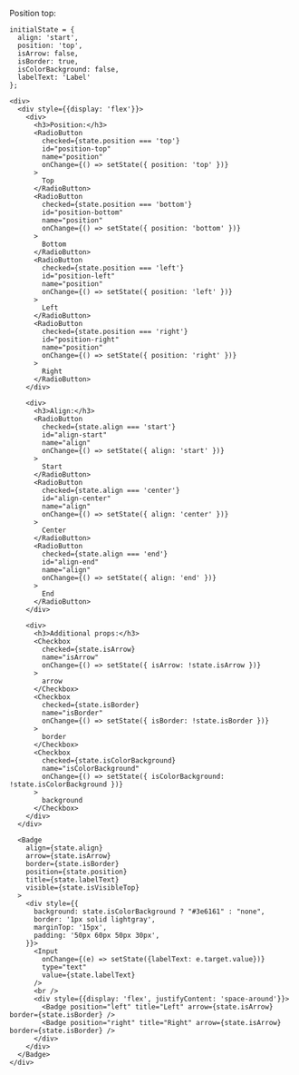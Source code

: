 Position top:

    initialState = {
      align: 'start',
      position: 'top',
      isArrow: false,
      isBorder: true,
      isColorBackground: false,
      labelText: 'Label'
    };

    <div>
      <div style={{display: 'flex'}}>
        <div>
          <h3>Position:</h3>
          <RadioButton
            checked={state.position === 'top'}
            id="position-top"
            name="position"
            onChange={() => setState({ position: 'top' })}
          >
            Top
          </RadioButton>
          <RadioButton
            checked={state.position === 'bottom'}
            id="position-bottom"
            name="position"
            onChange={() => setState({ position: 'bottom' })}
          >
            Bottom
          </RadioButton>
          <RadioButton
            checked={state.position === 'left'}
            id="position-left"
            name="position"
            onChange={() => setState({ position: 'left' })}
          >
            Left
          </RadioButton>
          <RadioButton
            checked={state.position === 'right'}
            id="position-right"
            name="position"
            onChange={() => setState({ position: 'right' })}
          >
            Right
          </RadioButton>
        </div>

        <div>
          <h3>Align:</h3>
          <RadioButton
            checked={state.align === 'start'}
            id="align-start"
            name="align"
            onChange={() => setState({ align: 'start' })}
          >
            Start
          </RadioButton>
          <RadioButton
            checked={state.align === 'center'}
            id="align-center"
            name="align"
            onChange={() => setState({ align: 'center' })}
          >
            Center
          </RadioButton>
          <RadioButton
            checked={state.align === 'end'}
            id="align-end"
            name="align"
            onChange={() => setState({ align: 'end' })}
          >
            End
          </RadioButton>
        </div>

        <div>
          <h3>Additional props:</h3>
          <Checkbox
            checked={state.isArrow}
            name="isArrow"
            onChange={() => setState({ isArrow: !state.isArrow })}
          >
            arrow
          </Checkbox>
          <Checkbox
            checked={state.isBorder}
            name="isBorder"
            onChange={() => setState({ isBorder: !state.isBorder })}
          >
            border
          </Checkbox>
          <Checkbox
            checked={state.isColorBackground}
            name="isColorBackground"
            onChange={() => setState({ isColorBackground: !state.isColorBackground })}
          >
            background
          </Checkbox>
        </div>
      </div>

      <Badge
        align={state.align}
        arrow={state.isArrow}
        border={state.isBorder}
        position={state.position}
        title={state.labelText}
        visible={state.isVisibleTop}
      >
        <div style={{
          background: state.isColorBackground ? "#3e6161" : "none",
          border: '1px solid lightgray',
          marginTop: '15px',
          padding: '50px 60px 50px 30px',
        }}>
          <Input
            onChange={(e) => setState({labelText: e.target.value})}
            type="text"
            value={state.labelText}
          />
          <br />
          <div style={{display: 'flex', justifyContent: 'space-around'}}>
            <Badge position="left" title="Left" arrow={state.isArrow} border={state.isBorder} />
            <Badge position="right" title="Right" arrow={state.isArrow} border={state.isBorder} />
          </div>
        </div>
      </Badge>
    </div>

